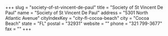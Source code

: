 +++
slug = "society-of-st-vincent-de-paul"
title = "Society of St Vincent De Paul"
name = "Society of St Vincent De Paul"
address = "5301 North Atlantic Avenue"
cityIndexKey = "city-fl-cocoa-beach"
city = "Cocoa Beach"
state = "FL"
postal = "32931"
website = ""
phone = "321 799-3677"
fax = ""
+++
